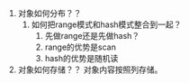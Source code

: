 1. 对象如何分布？？
   1. 如何把range模式和hash模式整合到一起？
      1. 先做range还是先做hash？
      2. range的优势是scan
      3. hash的优势是随机读
2. 对象如何存储？？
对象内容按照列存储。